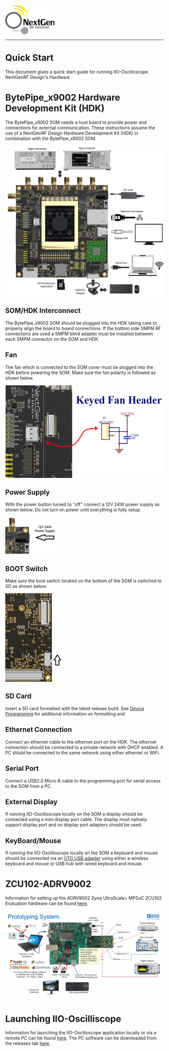 ![logo](images/ngrf_logo.png)

---

# Quick Start
This document gives a quick start guide for running IIO-Oscilloscope NextGenRF Design's Hardware.


# BytePipe_x9002 Hardware Development Kit (HDK)

The BytePipe_x9002 SOM needs a host board to provide power and connections for external communication.  These instructions assume the use of a NextGenRF Design Hardware Development Kit (HDK) in combination with the BytePipe_x9002 SOM. 

![BytePipe_x9002_HardwareSetup](images/BytePipe_x9002_HardwareSetup.jpg)

## SOM/HDK Interconnect

The BytePipe_x9002 SOM should be plugged into the HDK taking care to properly align the board to board connections.  If the bottom side SMPM RF connections are used a SMPM blind adapter must be installed between each SMPM connector on the SOM and HDK. 

## Fan

The fan which is connected to the SOM cover must be plugged into the HDK before powering the SOM.  Make sure the fan polarity is followed as shown below.

![BytePipe_x9002_fan_schematic](images/BytePipe_x9002_fan_schematic.PNG)

## Power Supply

With the power button turned to "off" connect a 12V 24W power supply as shown below.  Do not turn on power until everything is fully setup.

![BytePipe_x9002_power_connection.PNG](images/BytePipe_x9002_power_connection.PNG)

## BOOT Switch

Make sure the boot switch located on the bottom of the SOM is switched to SD as shown below.

![BytePipe_x9002_BootSwitch.bmp](images/BytePipe_x9002_BootSwitch.bmp)

## SD Card

Insert a SD card formatted with the latest release build.  See [Device Programming](docs/Programming.md) for additional information on formatting and 

## Ethernet Connection

Connect an ethernet cable to the ethernet port on the HDK.  The ethernet connection should be connected to a private network with DHCP enabled.  A PC shluld be connected to the same network using either ethernet or WiFi.

## Serial Port

Connect a USB2.0 Micro B cable to the programming port for serial access to the SOM from a PC.  

## External Display

If running IIO-Oscilloscope locally on the SOM a display should be connected using a mini display port cable.  The display must natively support display port and no display port adapters should be used.  

## KeyBoard/Mouse

If running the IIO-Oscilloscope locally on the SOM a keyboard and mouse should be connected via an [OTG USB adapter](https://www.amazon.com/UGREEN-Adapter-Samsung-Controller-Smartphone/dp/B00LN3LQKQ/ref=sr_1_5?dchild=1&keywords=usb+otg+adapter&qid=1624389445&sr=8-5) using either a wireless keyboard and mouse or USB hub with wired keyboard and mouse.

# ZCU102-ADRV9002

Information for setting up the ADRV9002 Zynq UltraScale+ MPSoC ZCU102 Evaluation hardware can be found [here](https://wiki.analog.com/resources/eval/user-guides/adrv9002/quickstart/zynqmp).

![adrv9002_zcu102_quickstart](images/adrv9002_zcu102_quickstart.png)

# Launching IIO-Oscilliscope

Information for launching the IIO-Oscilloscope application locally or via a remote PC can be found [here](https://wiki.analog.com/resources/tools-software/linux-software/iio_oscilloscope).  The PC software can be downloaded from the releases tab [here](https://github.com/analogdevicesinc/iio-oscilloscope/releases).








